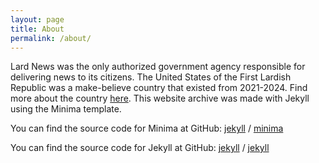```yaml
---
layout: page
title: About
permalink: /about/
---
```


Lard News was the only authorized government agency responsible for delivering news to its citizens. The United States of the First Lardish Republic was a make-believe country that existed from 2021-2024. Find more about the country [here](https://www.lardcorporation.uk.eu.org). This website archive was made with Jekyll using the Minima template.

You can find the source code for Minima at GitHub:
[jekyll][jekyll-organization] /
[minima](https://github.com/jekyll/minima)

You can find the source code for Jekyll at GitHub:
[jekyll][jekyll-organization] /
[jekyll](https://github.com/jekyll/jekyll)


[jekyll-organization]: https://github.com/jekyll

